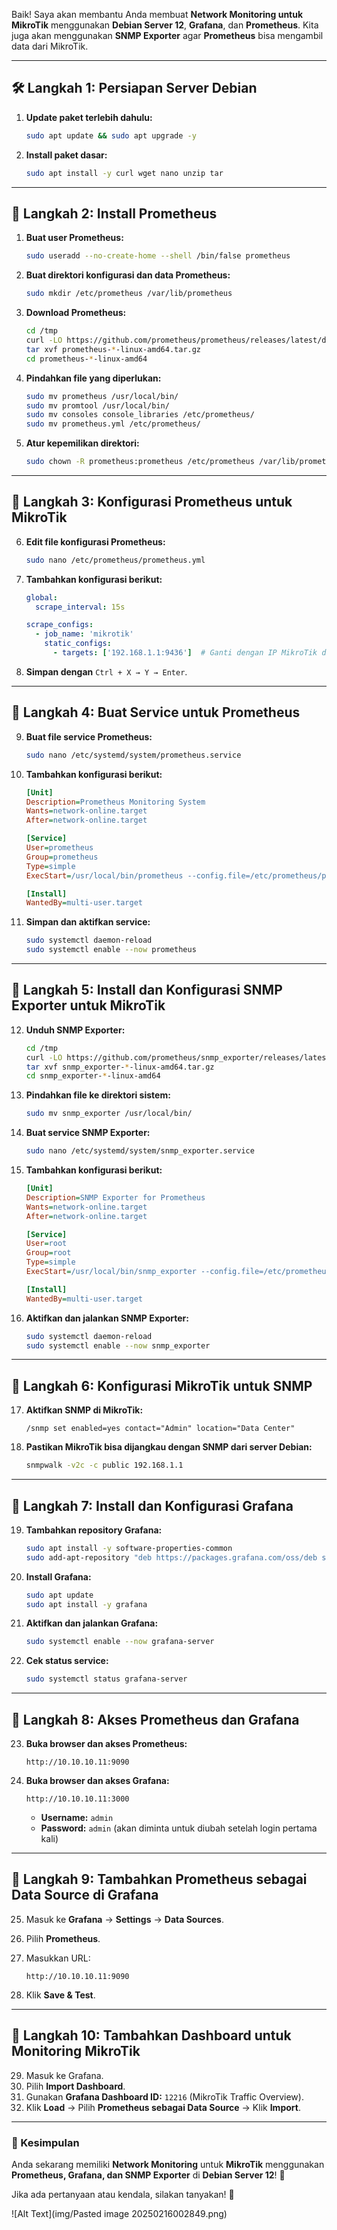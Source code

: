 Baik! Saya akan membantu Anda membuat **Network Monitoring untuk MikroTik** menggunakan **Debian Server 12**, **Grafana**, dan **Prometheus**. Kita juga akan menggunakan **SNMP Exporter** agar **Prometheus** bisa mengambil data dari MikroTik.

---

## **🛠️ Langkah 1: Persiapan Server Debian**

1. **Update paket terlebih dahulu:**
    
    ```bash
    sudo apt update && sudo apt upgrade -y
    ```
    
2. **Install paket dasar:**
    
    ```bash
    sudo apt install -y curl wget nano unzip tar
    ```
    

---

## **📌 Langkah 2: Install Prometheus**

1. **Buat user Prometheus:**
    
    ```bash
    sudo useradd --no-create-home --shell /bin/false prometheus
    ```
    
2. **Buat direktori konfigurasi dan data Prometheus:**
    
    ```bash
    sudo mkdir /etc/prometheus /var/lib/prometheus
    ```
    
3. **Download Prometheus:**
    
    ```bash
    cd /tmp
    curl -LO https://github.com/prometheus/prometheus/releases/latest/download/prometheus-*-linux-amd64.tar.gz
    tar xvf prometheus-*-linux-amd64.tar.gz
    cd prometheus-*-linux-amd64
    ```
    
4. **Pindahkan file yang diperlukan:**
    
    ```bash
    sudo mv prometheus /usr/local/bin/
    sudo mv promtool /usr/local/bin/
    sudo mv consoles console_libraries /etc/prometheus/
    sudo mv prometheus.yml /etc/prometheus/
    ```
    
5. **Atur kepemilikan direktori:**
    
    ```bash
    sudo chown -R prometheus:prometheus /etc/prometheus /var/lib/prometheus
    ```
    

---

## **📌 Langkah 3: Konfigurasi Prometheus untuk MikroTik**

6. **Edit file konfigurasi Prometheus:**
    
    ```bash
    sudo nano /etc/prometheus/prometheus.yml
    ```
    
7. **Tambahkan konfigurasi berikut:**
    
    ```yaml
    global:
      scrape_interval: 15s
    
    scrape_configs:
      - job_name: 'mikrotik'
        static_configs:
          - targets: ['192.168.1.1:9436']  # Ganti dengan IP MikroTik dan port SNMP Exporter jika digunakan
    ```
    
8. **Simpan dengan** `Ctrl + X → Y → Enter`.

---

## **📌 Langkah 4: Buat Service untuk Prometheus**

9. **Buat file service Prometheus:**
    
    ```bash
    sudo nano /etc/systemd/system/prometheus.service
    ```
    
10. **Tambahkan konfigurasi berikut:**
    
    ```ini
    [Unit]
    Description=Prometheus Monitoring System
    Wants=network-online.target
    After=network-online.target
    
    [Service]
    User=prometheus
    Group=prometheus
    Type=simple
    ExecStart=/usr/local/bin/prometheus --config.file=/etc/prometheus/prometheus.yml --storage.tsdb.path=/var/lib/prometheus
    
    [Install]
    WantedBy=multi-user.target
    ```
    
11. **Simpan dan aktifkan service:**
    
    ```bash
    sudo systemctl daemon-reload
    sudo systemctl enable --now prometheus
    ```
    

---

## **📌 Langkah 5: Install dan Konfigurasi SNMP Exporter untuk MikroTik**

12. **Unduh SNMP Exporter:**
    
    ```bash
    cd /tmp
    curl -LO https://github.com/prometheus/snmp_exporter/releases/latest/download/snmp_exporter-*-linux-amd64.tar.gz
    tar xvf snmp_exporter-*-linux-amd64.tar.gz
    cd snmp_exporter-*-linux-amd64
    ```
    
13. **Pindahkan file ke direktori sistem:**
    
    ```bash
    sudo mv snmp_exporter /usr/local/bin/
    ```
    
14. **Buat service SNMP Exporter:**
    
    ```bash
    sudo nano /etc/systemd/system/snmp_exporter.service
    ```
    
15. **Tambahkan konfigurasi berikut:**
    
    ```ini
    [Unit]
    Description=SNMP Exporter for Prometheus
    Wants=network-online.target
    After=network-online.target
    
    [Service]
    User=root
    Group=root
    Type=simple
    ExecStart=/usr/local/bin/snmp_exporter --config.file=/etc/prometheus/snmp.yml
    
    [Install]
    WantedBy=multi-user.target
    ```
    
16. **Aktifkan dan jalankan SNMP Exporter:**
    
    ```bash
    sudo systemctl daemon-reload
    sudo systemctl enable --now snmp_exporter
    ```
    

---

## **📌 Langkah 6: Konfigurasi MikroTik untuk SNMP**

17. **Aktifkan SNMP di MikroTik:**
    
    ```shell
    /snmp set enabled=yes contact="Admin" location="Data Center"
    ```
    
18. **Pastikan MikroTik bisa dijangkau dengan SNMP dari server Debian:**
    
    ```bash
    snmpwalk -v2c -c public 192.168.1.1
    ```
    

---

## **📌 Langkah 7: Install dan Konfigurasi Grafana**

19. **Tambahkan repository Grafana:**
    
    ```bash
    sudo apt install -y software-properties-common
    sudo add-apt-repository "deb https://packages.grafana.com/oss/deb stable main"
    ```
    
20. **Install Grafana:**
    
    ```bash
    sudo apt update
    sudo apt install -y grafana
    ```
    
21. **Aktifkan dan jalankan Grafana:**
    
    ```bash
    sudo systemctl enable --now grafana-server
    ```
    
22. **Cek status service:**
    
    ```bash
    sudo systemctl status grafana-server
    ```
    

---

## **📌 Langkah 8: Akses Prometheus dan Grafana**

23. **Buka browser dan akses Prometheus:**
    
    ```
    http://10.10.10.11:9090
    ```
    
24. **Buka browser dan akses Grafana:**
    
    ```
    http://10.10.10.11:3000
    ```
    
    - **Username:** `admin`
    - **Password:** `admin` (akan diminta untuk diubah setelah login pertama kali)

---

## **📌 Langkah 9: Tambahkan Prometheus sebagai Data Source di Grafana**

25. Masuk ke **Grafana** → **Settings** → **Data Sources**.
26. Pilih **Prometheus**.
27. Masukkan URL:
    
    ```
    http://10.10.10.11:9090
    ```
    
28. Klik **Save & Test**.

---

## **📌 Langkah 10: Tambahkan Dashboard untuk Monitoring MikroTik**

29. Masuk ke Grafana.
30. Pilih **Import Dashboard**.
31. Gunakan **Grafana Dashboard ID:** `12216` (MikroTik Traffic Overview).
32. Klik **Load** → Pilih **Prometheus sebagai Data Source** → Klik **Import**.

---

### **🎯 Kesimpulan**

Anda sekarang memiliki **Network Monitoring** untuk **MikroTik** menggunakan **Prometheus, Grafana, dan SNMP Exporter** di **Debian Server 12**! 🎉

Jika ada pertanyaan atau kendala, silakan tanyakan! 🚀


![Alt Text](img/Pasted image 20250216002849.png)
